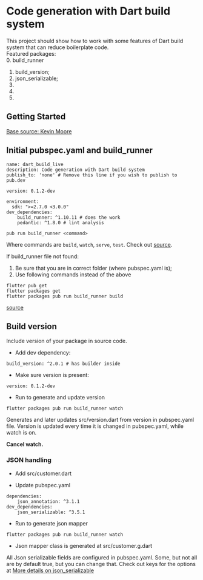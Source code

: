 # Code generation with Dart build system
This project should show how to work with some features of Dart build system that can reduce boilerplate code.<br/>
Featured packages:<br/>
0. build_runner
1. build_version;
2. json_serializable;
3.
4.
5. 

## Getting Started
[Base source: Kevin Moore](https://www.youtube.com/watch?v=iVoz7kJoLFQ)

## Initial pubspec.yaml and build_runner
```
name: dart_build_live
description: Code generation with Dart build system
publish_to: 'none' # Remove this line if you wish to publish to pub.dev

version: 0.1.2-dev

environment:
  sdk: ">=2.7.0 <3.0.0"
dev_dependencies:
    build_runner: ^1.10.11 # does the work
    pedantic: ^1.8.0 # lint analysis
```

``` shell script  
pub run build_runner <command>
```
Where commands are ```build```, ```watch```, ```serve```, ```test```. Check out [source](https://pub.dev/packages/build_runner).<br/>

If build_runner file not found: 
 1. Be sure that you are in correct folder (where pubspec.yaml is);
 2. Use following commands instead of the above

``` shell script
flutter pub get
flutter packages get
flutter packages pub run build_runner build
```
 [source](https://github.com/dart-lang/build/issues/2581)

## Build version
Include version of your package in source code. <br/>

* Add dev dependency:
```
build_version: ^2.0.1 # has builder inside
```
* Make sure version is present:
```
version: 0.1.2-dev
```

* Run to generate and update version
``` shell script
flutter packages pub run build_runner watch
```
Generates and later updates src/version.dart from version in pubspec.yaml file. Version is updated every time it is changed in pubspec.yaml, while watch is on.


**Cancel watch.**

### JSON handling
* Add src/customer.dart

* Update pubspec.yaml
```
dependencies:
    json_annotation: ^3.1.1
dev_dependencies:
    json_serializable: ^3.5.1
```

* Run to generate json mapper
``` shell script
flutter packages pub run build_runner watch
```
* Json mapper class is generated at src/customer.g.dart

All Json serializable fields are configured in pubspec.yaml. Some, but not all are by default true, but you can change that. Check out keys for the options at
[More details on json_serializable](https://pub.dev/packages/json_serializable)
  